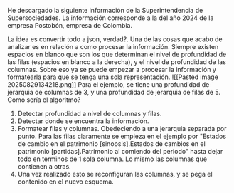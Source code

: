 
He descargado la siguiente información de la Superintendencia de Supersociedades. La información corresponde a la del año 2024 de la empresa Postobón, empresa de Colombia. 

La idea es convertir todo a json, verdad?. Una de las cosas que acabo de analizar es en relación a como procesar la información. Siempre existen espacios en blanco que son los que determinan el nivel de profundidad de las filas (espacios en blanco a la derecha), y el nivel de profundidad de las columnas. Sobre eso ya se puede empezar a procesar la información y formatearla para que se tenga una sola representación. 
![[Pasted image 20250829134218.png]]
Para el ejemplo, se tiene una profundidad de jerarquia de columnas de 3, y una profundidad de jerarquia de filas de 5. 
Como sería el algoritmo?

1. Detectar profundidad a nivel de columnas y filas.
2. Detectar donde se encuentra la información. 
3. Formatear filas y columnas. Obedeciendo a una jerarquia separada por punto. Para las filas claramente se empieza en el ejemplo por "Estados de cambio en el patrimonio [sinopsis].Estados de cambios en el patrimonio [partidas].Patrimonio al comiendo del periodo" hasta dejar todo en terminos de 1 sola columna. Lo mismo las columnas que contienen a otras. 
4. Una vez realizado esto se reconfiguran las columnas, y se pega el contenido en el nuevo esquema. 
